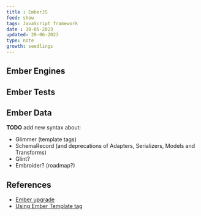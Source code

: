 ```yaml
---
title : EmberJS
feed: show
tags: JavaScript framework
date : 30-05-2023
updated: 20-06-2023
type: note
growth: seedlings
---
```


## Ember Engines

## Ember Tests

## Ember Data

**TODO** add new syntax about:
- Glimmer (template tags)
- SchemaRecord (and deprecations of Adapters, Serializers, Models and Transforms)
- Glint?
- Embroider? (roadmap?)

## References
- [Ember upgrade](https://cli.emberjs.com/release/basic-use/upgrading/)
- [Using Ember Template tag](https://guides.emberjs.com/release/components/template-tag-format/)
